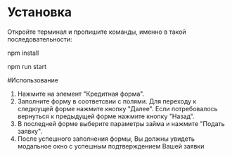 # Установка 

Откройте терминал и пропишите команды, именно в такой последовательности:

npm install

npm run start

#Использование

1. Нажмите на элемент "Кредитная форма".
2. Заполните форму в соответсвии с полями. Для переходу к следюущей форме нажмите кнопку "Далее".
Если потребовалось вернуться к предыдущей форме нажмите кнопку "Назад".
3. В последней форме выберите параметры займа и нажмите "Подать заявку".
4. После успешного заполнения формы, Вы должны увидеть модальное окно с успешным подтверждением Вашей заявки
